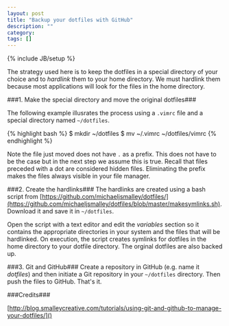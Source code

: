 ```yaml
---
layout: post
title: "Backup your dotfiles with GitHub"
description: ""
category: 
tags: []
---
```

{% include JB/setup %}

The strategy used here is to keep the dotfiles in a special directory of
your choice and to _hardlink_ them to your home directory. We must hardlink
them because most applications will look for the files in the home directory.

###1. Make the special directory and move the original dotfiles###

The following example illusrates the process using a `.vimrc` file and a 
special directory named `~/dotfiles`.

{% highlight bash %}
$ mkdir ~/dotfiles
$ mv ~/.vimrc ~/dotfiles/vimrc
{% endhighlight %}

Note the file just moved does not have `.` as a prefix. This does not have
to be the case but in the next step we assume this is true. Recall that files
preceded with a dot are considered hidden files. Eliminating the 
prefix makes the files always visible in your file manager.

###2. Create the hardlinks###
The hardlinks are created using a bash script from 
[https://github.com/michaeljsmalley/dotfiles/](https://github.com/michaeljsmalley/dotfiles/blob/master/makesymlinks.sh). Download it and save it in 
`~/dotfiles`.

Open the script with a text editor and edit the _variables_ section so it
contains the appropriate directories in your system and the files that will
be hardlinked. On execution, 
the script creates symlinks for dotfiles in the home directory to your 
dotfile directory. The orginal dotfiles are also backed up.

###3. Git and GitHub###
Create a repository in GitHub (e.g. name it _dotfiles_) and then initiate a 
Git repository in your `~/dotfiles` directory. Then push the files to GitHub.
That's it.

###Credits###

[http://blog.smalleycreative.com/tutorials/using-git-and-github-to-manage-your-dotfiles/]()

